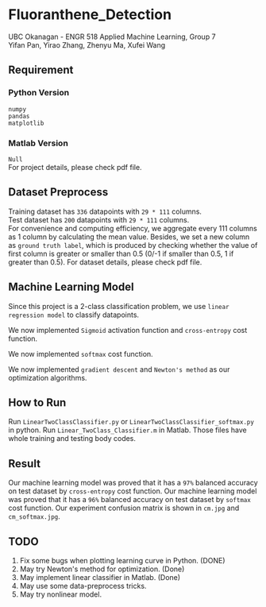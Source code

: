 # Fluoranthene_Detection
UBC Okanagan - ENGR 518 Applied Machine Learning, Group 7  
Yifan Pan, Yirao Zhang, Zhenyu Ma, Xufei Wang

## Requirement
### Python Version
```numpy```  
```pandas```  
```matplotlib```
### Matlab Version  
```Null```  
For project details, please check pdf file.  

## Dataset Preprocess
Training dataset has ```336``` datapoints with ```29 * 111``` columns.   
Test dataset has ```200``` datapoints with ```29 * 111``` columns.  
For convenience and computing efficiency, we aggregate every 111 columns as 1 column by calculating the mean value. 
Besides, we set a new column as ```ground truth label```, which is produced by checking whether the value of first column is greater or smaller than 0.5 (0/-1 if smaller than 0.5, 1 if greater than 0.5).
For dataset details, please check pdf file. 

## Machine Learning Model
Since this project is a 2-class classification problem, we use ```linear regression model``` to classify datapoints.

We now implemented ```Sigmoid``` activation function and ```cross-entropy``` cost function.

We now implemented ```softmax``` cost function.

We now implemented ```gradient descent``` and ```Newton's method``` as our optimization algorithms.

## How to Run
Run ```LinearTwoClassClassifier.py``` or ```LinearTwoClassClassifier_softmax.py``` in python.
Run ```Linear_TwoClass_Classifier.m``` in Matlab.
Those files have whole training and testing body codes.

## Result
Our machine learning model was proved that it has a ```97%``` balanced accuracy on test dataset by ```cross-entropy``` cost function.
Our machine learning model was proved that it has a ```96%``` balanced accuracy on test dataset by ```softmax``` cost function.
Our experiment confusion matrix is shown in ```cm.jpg``` and ```cm_softmax.jpg```.

## TODO
1. Fix some bugs when plotting learning curve in Python. (DONE)
2. May try Newton's method for optimization. (Done)
3. May implement linear classifier in Matlab. (Done)
4. May use some data-preprocess tricks.
5. May try nonlinear model.

